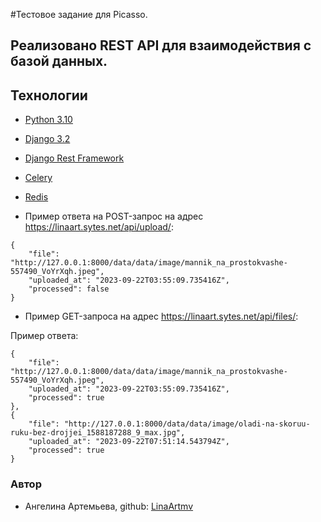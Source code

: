 #Тестовое задание для Picasso.


## Реализовано REST API для взаимодействия с базой данных.

## Технологии

- [Python 3.10](https://www.python.org/downloads/)
- [Django 3.2](https://www.djangoproject.com/)
- [Django Rest Framework](https://www.django-rest-framework.org/)
- [Celery](https://docs.celeryq.dev/en/stable/)
- [Redis](https://redis.io/docs/)

- Пример ответа на POST-запрос на адрес https://linaart.sytes.net/api/upload/: 
```
{
    "file": "http://127.0.0.1:8000/data/data/image/mannik_na_prostokvashe-557490_VoYrXqh.jpeg",
    "uploaded_at": "2023-09-22T03:55:09.735416Z",
    "processed": false
}
```

- Пример GET-запроса на адрес https://linaart.sytes.net/api/files/:

Пример ответа:

```
{
    "file": "http://127.0.0.1:8000/data/data/image/mannik_na_prostokvashe-557490_VoYrXqh.jpeg",
    "uploaded_at": "2023-09-22T03:55:09.735416Z",
    "processed": true
},
{
    "file": "http://127.0.0.1:8000/data/data/image/oladi-na-skoruu-ruku-bez-drojjei_1588187288_9_max.jpg",
    "uploaded_at": "2023-09-22T07:51:14.543794Z",
    "processed": true
}

```


### Автор
- Ангелина Артемьева, github: [LinaArtmv](https://github.com/LinaArtmv)
